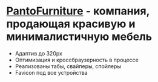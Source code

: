 # [PantoFurniture](https://m1arsen.github.io/PantoFurniture/) - компания, продающая красивую и минималистичную мебель
- Адаптив до 320px
- Оптимизация и кроссбраузерность в процессе
- Реализованы табы, свайперы, спойлеры
- Favicon под все устройства
